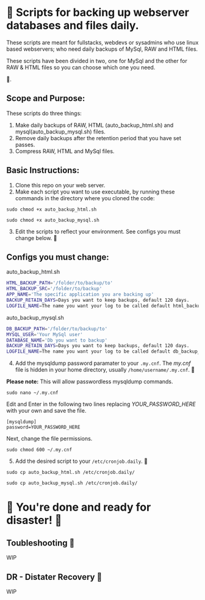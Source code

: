 # 🚀 Scripts for backing up webserver databases and files daily.

These scripts are meant for fullstacks, webdevs or sysadmins who use linux based webservers; who need daily backups of MySql, RAW and HTML files. 

These scripts have been divided in two, one for MySql and the other for RAW & HTML files so you can choose which one you need.

:smiling_face_with_three_hearts:.

## Scope and Purpose:
These scripts do three things:
1. Make daily backups of RAW, HTML (auto_backup_html.sh) and mysql(auto_backup_mysql.sh) files.
2. Remove daily backups after the retention period that you have set passes.
3. Compress RAW, HTML and MySql files.

## Basic Instructions:
1. Clone this repo on your web server.
2. Make each script you want to use executable, by running these commands in the directory where you cloned the code:

`sudo chmod +x auto_backup_html.sh`

`sudo chmod +x auto_backup_mysql.sh`

3. Edit the scripts to reflect your environment. See configs you must change below. 🔽

## Configs you must change:
auto_backup_html.sh
```bash
HTML_BACKUP_PATH='/folder/to/backup/to'
HTML_BACKUP_SRC='/folder/to/backup'
APP_NAME='The specific application you are backing up'
BACKUP_RETAIN_DAYS=Days you want to keep backups, default 120 days.
LOGFILE_NAME=The name you want your log to be called default html_backup_log
```

auto_backup_mysql.sh
```bash
DB_BACKUP_PATH='/folder/to/backup/to'
MYSQL_USER='Your MySql user'
DATABASE_NAME='Db you want to backup'
BACKUP_RETAIN_DAYS=Days you want to keep backups, default 120 days.
LOGFILE_NAME=The name you want your log to be called default db_backup_log
```
4. Add the mysqldump password paramater to your `.my.cnf`. 
The *my.cnf* file is hidden in your home directory, usually `/home/username/.my.cnf`. 🔽

**Please note:** This will allow passwordless mysqldump commands.
```config
sudo nano ~/.my.cnf
```
Edit and Enter in the following two lines replacing *YOUR_PASSWORD_HERE* with your own and save the file.
```config
[mysqldump]
password=YOUR_PASSWORD_HERE
```
Next, change the file permissions.
```config
sudo chmod 600 ~/.my.cnf
```
5. Add the desired script to your `/etc/cronjob.daily`. 🔽
```config
sudo cp auto_backup_html.sh /etc/cronjob.daily/
```
```config
sudo cp auto_backup_mysql.sh /etc/cronjob.daily/
```
# 🚀 You're done and ready for disaster! 🚀
## Toubleshooting 🐛
WIP
## DR - Distater Recovery 🥳
WIP
